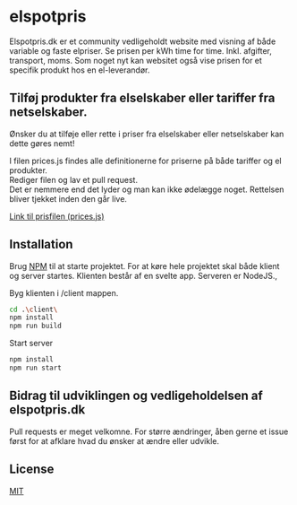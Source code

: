# elspotpris


Elspotpris.dk er et community vedligeholdt website med visning af både variable og faste elpriser.
Se prisen per kWh time for time. Inkl. afgifter, transport, moms.
Som noget nyt kan websitet også vise prisen for et specifik produkt hos en el-leverandør.

## Tilføj produkter fra elselskaber eller tariffer fra netselskaber.
Ønsker du at tilføje eller rette i priser fra elselskaber eller netselskaber kan dette gøres nemt!

I filen prices.js findes alle definitionerne for priserne på både tariffer og el produkter.  
Rediger filen og lav et pull request.  
Det er nemmere end det lyder og man kan ikke ødelægge noget. Rettelsen bliver tjekket inden den går live.

[Link til prisfilen (prices.js)](https://github.com/rndfm/elspotpris/tree/master/elspotpris.app/src/routes/prices.js)

## Installation

Brug [NPM](https://www.npmjs.com/) til at starte projektet.
For at køre hele projektet skal både klient og server startes.
Klienten består af en svelte app.
Serveren er NodeJS.,

Byg klienten i /client mappen.
```bash
cd .\client\
npm install
npm run build
```

Start server
```bash
npm install
npm run start
```

## Bidrag til udviklingen og vedligeholdelsen af elspotpris.dk
Pull requests er meget velkomne. For større ændringer, åben gerne et issue først for at afklare hvad du ønsker at ændre eller udvikle.

## License
[MIT](https://choosealicense.com/licenses/mit/)
